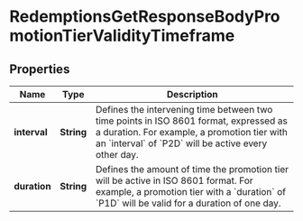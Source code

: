 

# RedemptionsGetResponseBodyPromotionTierValidityTimeframe


## Properties

| Name | Type | Description |
|------------ | ------------- | ------------- |
|**interval** | **String** | Defines the intervening time between two time points in ISO 8601 format, expressed as a duration. For example, a promotion tier with an &#x60;interval&#x60; of &#x60;P2D&#x60; will be active every other day. |
|**duration** | **String** | Defines the amount of time the promotion tier will be active in ISO 8601 format. For example, a promotion tier with a &#x60;duration&#x60; of &#x60;P1D&#x60; will be valid for a duration of one day. |



